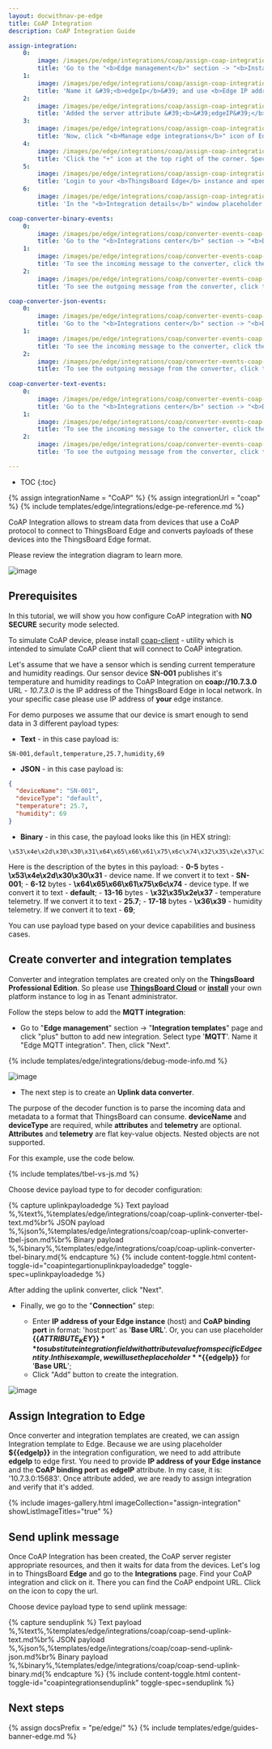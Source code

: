 ```yaml
---
layout: docwithnav-pe-edge
title: CoAP Integration
description: CoAP Integration Guide

assign-integration:
    0:
        image: /images/pe/edge/integrations/coap/assign-coap-integration-1-edge.png
        title: 'Go to the "<b>Edge management</b>" section -> "<b>Instances</b>" page, click on your edge instance to open "Edge details" window, and navigate to the "<b>Attributes</b>" tab. Click "plus" icon to add new <b>server attribute</b> to Edge;'
    1:
        image: /images/pe/edge/integrations/coap/assign-coap-integration-2-edge.png
        title: 'Name it &#39;<b>edgeIp</b>&#39; and use <b>Edge IP address</b> and <b>CoAP bind port</b> in following format: &#39;host:port&#39;. After, click "Add" button;'
    2:
        image: /images/pe/edge/integrations/coap/assign-coap-integration-3-edge.png
        title: 'Added the server attribute &#39;<b>&#39;edgeIP&#39;</b>&#39; to the edge;'
    3:
        image: /images/pe/edge/integrations/coap/assign-coap-integration-4-edge.png
        title: 'Now, click "<b>Manage edge integrations</b>" icon of Edge entity;'
    4:
        image: /images/pe/edge/integrations/coap/assign-coap-integration-5-edge.png
        title: 'Click the "+" icon at the top right of the corner. Specify your integration and click "Assign" button to assign it to the Edge;'
    5:
        image: /images/pe/edge/integrations/coap/assign-coap-integration-6-edge.png
        title: 'Login to your <b>ThingsBoard Edge</b> instance and open "<b>Integrations center</b>" section -> "<b>Integrations</b>" page. You should see your integration. Click on it;'
    6:
        image: /images/pe/edge/integrations/coap/assign-coap-integration-7-edge.png
        title: 'In the "<b>Integration details</b>" window placeholder <b>${{edgeIP}}</b> will be replaced with the value of the attribute.'

coap-converter-binary-events:
    0:
        image: /images/pe/edge/integrations/coap/converter-events-coap-1-edge.png
        title: 'Go to the "<b>Integrations center</b>" section -> "<b>Data converters</b>" page, click on the uplink converter to open "Data converter details" window, and navigate to the "<b>Events</b>" tab. There you will find an uplink message;'
    1:
        image: /images/pe/edge/integrations/coap/converter-events-coap-binary-payload-2-edge.png
        title: 'To see the incoming message to the converter, click the three dots in the &#39;In&#39; column;'
    2:
        image: /images/pe/edge/integrations/coap/converter-events-coap-3-edge.png
        title: 'To see the outgoing message from the converter, click the three dots in the &#39;Out&#39; column.'

coap-converter-json-events:
    0:
        image: /images/pe/edge/integrations/coap/converter-events-coap-1-edge.png
        title: 'Go to the "<b>Integrations center</b>" section -> "<b>Data converters</b>" page, click on the uplink converter to open "Data converter details" window, and navigate to the "<b>Events</b>" tab. There you will find an uplink message;'
    1:
        image: /images/pe/edge/integrations/coap/converter-events-coap-json-payload-2-edge.png
        title: 'To see the incoming message to the converter, click the three dots in the &#39;In&#39; column;'
    2:
        image: /images/pe/edge/integrations/coap/converter-events-coap-3-edge.png
        title: 'To see the outgoing message from the converter, click the three dots in the &#39;Out&#39; column.'
    
coap-converter-text-events:
    0:
        image: /images/pe/edge/integrations/coap/converter-events-coap-1-edge.png
        title: 'Go to the "<b>Integrations center</b>" section -> "<b>Data converters</b>" page, click on the uplink converter to open "Data converter details" window, and navigate to the "<b>Events</b>" tab. There you will find an uplink message;'
    1:
        image: /images/pe/edge/integrations/coap/converter-events-coap-text-payload-2-edge.png
        title: 'To see the incoming message to the converter, click the three dots in the &#39;In&#39; column;'
    2:
        image: /images/pe/edge/integrations/coap/converter-events-coap-3-edge.png
        title: 'To see the outgoing message from the converter, click the three dots in the &#39;Out&#39; column.'

---
```


* TOC
{:toc}

{% assign integrationName = "CoAP" %}
{% assign integrationUrl = "coap" %}
{% include templates/edge/integrations/edge-pe-reference.md %}

CoAP Integration allows to stream data from devices that use a CoAP protocol to connect to ThingsBoard Edge and converts payloads of these devices into the ThingsBoard Edge format.

Please review the integration diagram to learn more.

![image](/images/user-guide/integrations/coap-integration.svg)

## Prerequisites

In this tutorial, we will show you how configure CoAP integration with **NO SECURE** security mode selected. 

To simulate CoAP device, please install [coap-client](http://manpages.ubuntu.com/manpages/focal/man5/coap-client.5.html) - utility which is intended to simulate CoAP client that will connect to CoAP integration.

Let's assume that we have a sensor which is sending current temperature and humidity readings.
Our sensor device **SN-001** publishes it's temperature and humidity readings to CoAP Integration on **coap://10.7.3.0** URL - *10.7.3.0* is the IP address of the ThingsBoard Edge in local network. In your specific case please use IP address of **your** edge instance.

For demo purposes we assume that our device is smart enough to send data in 3 different payload types:
- **Text** - in this case payload is:
```text
SN-001,default,temperature,25.7,humidity,69
```

- **JSON** - in this case payload is:
```json
{
  "deviceName": "SN-001",
  "deviceType": "default",
  "temperature": 25.7,
  "humidity": 69
}
```

- **Binary** - in this case, the payload looks like this (in HEX string):
```text
\x53\x4e\x2d\x30\x30\x31\x64\x65\x66\x61\x75\x6c\x74\x32\x35\x2e\x37\x36\x39
``` 
  Here is the description of the bytes in this payload:
    - **0-5** bytes - **\x53\x4e\x2d\x30\x30\x31** - device name. If we convert it to text - **SN-001**;
    - **6-12** bytes - **\x64\x65\x66\x61\x75\x6c\x74** - device type. If we convert it to text - **default**;
    - **13-16** bytes - **\x32\x35\x2e\x37** - temperature telemetry. If we convert it to text - **25.7**;
    - **17-18** bytes - **\x36\x39** - humidity telemetry. If we convert it to text - **69**;

You can use payload type based on your device capabilities and business cases.

## Create converter and integration templates

Converter and integration templates are created only on the **ThingsBoard Professional Edition**.
So please use [**ThingsBoard Cloud**](https://thingsboard.cloud/signup) or [**install**](/docs/user-guide/install/pe/installation-options/) your own platform instance to log in as Tenant administrator.

Follow the steps below to add the **MQTT integration**:

- Go to "**Edge management**" section -> "**Integration templates**" page and click "plus" button to add new integration. Select type '**MQTT**'. Name it "Edge MQTT integration". Then, click "Next".

{% include templates/edge/integrations/debug-mode-info.md %}

![image](/images/pe/edge/integrations/coap/add-coap-integration-template-1-edge.png)

- The next step is to create an **Uplink data converter**.

The purpose of the decoder function is to parse the incoming data and metadata to a format that ThingsBoard can consume.
**deviceName** and **deviceType** are required, while **attributes** and **telemetry** are optional.
**Attributes** and **telemetry** are flat key-value objects. Nested objects are not supported.

For this example, use the code below.

{% include templates/tbel-vs-js.md %}

Choose device payload type to for decoder configuration:

{% capture uplinkpayloadedge %}
Text payload<br>%,%text%,%templates/edge/integrations/coap/coap-uplink-converter-tbel-text.md%br%
JSON payload<br>%,%json%,%templates/edge/integrations/coap/coap-uplink-converter-tbel-json.md%br%
Binary payload<br>%,%binary%,%templates/edge/integrations/coap/coap-uplink-converter-tbel-binary.md{% endcapture %}
{% include content-toggle.html content-toggle-id="coapintegartionuplinkpayloadedge" toggle-spec=uplinkpayloadedge %}

After adding the uplink converter, click "Next".

- Finally, we go to the "**Connection**" step:

  - Enter **IP address of your Edge instance** (host) and **CoAP binding port** in format: 'host:port' as '**Base URL**'. Or, you can use placeholder **$\{\{ATTRIBUTE_KEY\}\}** to substitute integration field with attribute value from specific Edge entity.
  In this example, we will use the placeholder **$\{\{edgeIp\}\}** for '**Base URL**';
  - Click "Add" button to create the integration.

![image](/images/pe/edge/integrations/coap/add-coap-integration-template-3-edge.png)

## Assign Integration to Edge

Once converter and integration templates are created, we can assign Integration template to Edge.
Because we are using placeholder **$\{\{edgeIp\}\}** in the integration configuration, we need to add attribute **edgeIp** to edge first.
You need to provide **IP address of your Edge instance** and the **CoAP binding port** as **edgeIP** attribute. In my case, it is: '10.7.3.0:15683'.
Once attribute added, we are ready to assign integration and verify that it's added.

{% include images-gallery.html imageCollection="assign-integration" showListImageTitles="true" %}

## Send uplink message

Once CoAP Integration has been created, the CoAP server register appropriate resources, and then it waits for data from the devices.
Let's log in to ThingsBoard **Edge** and go to the **Integrations** page. Find your CoAP integration and click on it. There you can find the CoAP endpoint URL. Click on the icon to copy the url.

Choose device payload type to send uplink message:

{% capture senduplink %}
Text payload<br>%,%text%,%templates/edge/integrations/coap/coap-send-uplink-text.md%br%
JSON payload<br>%,%json%,%templates/edge/integrations/coap/coap-send-uplink-json.md%br%
Binary payload<br>%,%binary%,%templates/edge/integrations/coap/coap-send-uplink-binary.md{% endcapture %}
{% include content-toggle.html content-toggle-id="coapintegrationsenduplink" toggle-spec=senduplink %}

## Next steps

{% assign docsPrefix = "pe/edge/" %}
{% include templates/edge/guides-banner-edge.md %}
